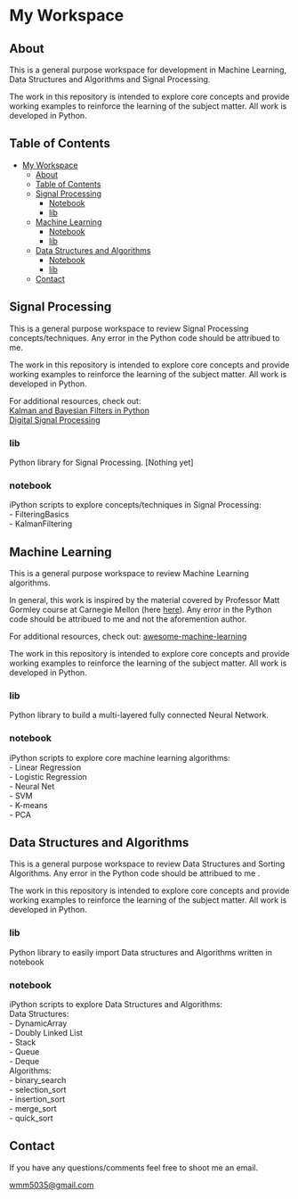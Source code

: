 # My Workspace

## About
This is a general purpose workspace for development in Machine Learning, Data Structures and Algorithms and Signal Processing.

The work in this repository is intended to explore core concepts and provide working examples to reinforce the learning of the subject matter.  All work is developed in Python.

## Table of Contents
- [My Workspace](#my-workspace)
  * [About](#about)
  * [Table of Contents](#table-of-contents)
  * [Signal Processing](#signal-processing)
      + [Notebook](#notebook)
      + [lib](#lib)
  * [Machine Learning](#machine-learning)
      + [Notebook](#notebook)
      + [lib](#lib)
  * [Data Structures and Algorithms](#data-structures-and-algorithms)
      + [Notebook](#notebook)
      + [lib](#lib)
  * [Contact](#contact)

## Signal Processing
This is a general purpose workspace to review Signal Processing concepts/techniques.
Any error in the Python code should be attribued to me.

The work in this repository is intended to explore core concepts and provide working examples to reinforce the learning of the subject matter.  All work is developed in Python.


For additional resources, check out:
<br>
[Kalman and Bayesian Filters in Python](https://github.com/rlabbe/Kalman-and-Bayesian-Filters-in-Python)
<br>
[Digital Signal Processing](https://github.com/spatialaudio/digital-signal-processing-lecture/tree/master/)

### lib
Python library for Signal Processing. [Nothing yet]

### notebook
iPython scripts to explore concepts/techniques in Signal Processing:
<br>
    - FilteringBasics
<br>
    - KalmanFiltering

## Machine Learning
This is a general purpose workspace to review Machine Learning algorithms.

In general, this work is inspired by the material covered by Professor Matt Gormley course at Carnegie Mellon (here [here](http://www.cs.cmu.edu/~mgormley/courses/10601-s17/index.html)). Any error in the Python code should be attribued to me and not the aforemention author.

For additional resources, check out:
[awesome-machine-learning](https://github.com/josephmisiti/awesome-machine-learning)

The work in this repository is intended to explore core concepts and provide working examples to reinforce the learning of the subject matter.  All work is developed in Python.
### lib
Python library to build a multi-layered fully connected Neural Network.

### notebook
iPython scripts to explore core machine learning algorithms:
<br>
    - Linear Regression
<br>
    - Logistic Regression
<br>
    - Neural Net
<br>
    - SVM
<br>
    - K-means
<br>
    - PCA

## Data Structures and Algorithms
This is a general purpose workspace to review Data Structures and Sorting Algorithms.
Any error in the Python code should be attribued to me .

The work in this repository is intended to explore core concepts and provide working examples to reinforce the learning of the subject matter.  All work is developed in Python.
### lib
Python library to easily import Data structures and Algorithms written in notebook

### notebook
iPython scripts to explore Data Structures and Algorithms:
<br>
Data Structures:
    <br>
        - DynamicArray
        <br>
        - Doubly Linked List
        <br>
        - Stack
        <br>
        - Queue
        <br>
        - Deque
<br>
Algorithms:
    <br>
        - binary_search
        <br>
        - selection_sort
        <br>
        - insertion_sort
        <br>
        - merge_sort
        <br>
        - quick_sort

## Contact
If you have any questions/comments feel free to shoot me an email.

[wmm5035@gmail.com](mailto:wmm5035@gmail.com) <br>
